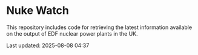 # Nuke Watch

This repository includes code for retrieving the latest information available on the output of EDF nuclear power plants in the UK.

Last updated: 2025-08-08 04:37